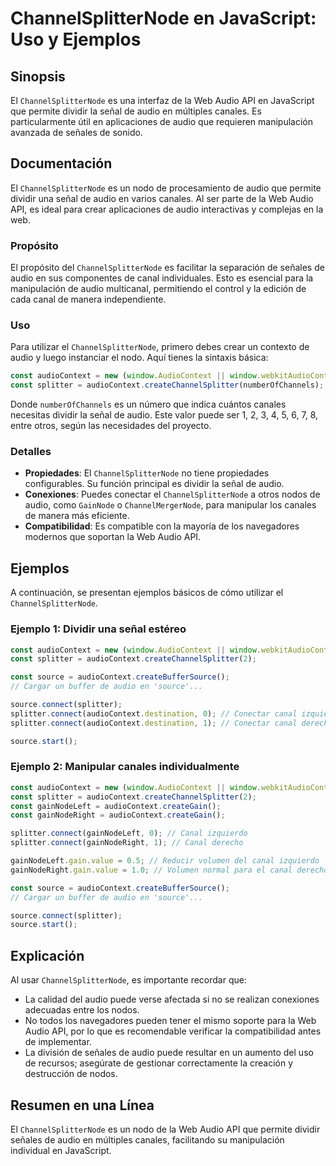 <!--
Meta Description: # ChannelSplitterNode en JavaScript: Uso y Ejemplos ## Sinopsis El `ChannelSplitterNode` es una interfaz de la Web Audio API en JavaScript que permite...
Meta Keywords: audio, audiocontext, channelsplitternode, const, splitter
-->

# ChannelSplitterNode en JavaScript: Uso y Ejemplos

## Sinopsis
El `ChannelSplitterNode` es una interfaz de la Web Audio API en JavaScript que permite dividir la señal de audio en múltiples canales. Es particularmente útil en aplicaciones de audio que requieren manipulación avanzada de señales de sonido.

## Documentación
El `ChannelSplitterNode` es un nodo de procesamiento de audio que permite dividir una señal de audio en varios canales. Al ser parte de la Web Audio API, es ideal para crear aplicaciones de audio interactivas y complejas en la web.

### Propósito
El propósito del `ChannelSplitterNode` es facilitar la separación de señales de audio en sus componentes de canal individuales. Esto es esencial para la manipulación de audio multicanal, permitiendo el control y la edición de cada canal de manera independiente.

### Uso
Para utilizar el `ChannelSplitterNode`, primero debes crear un contexto de audio y luego instanciar el nodo. Aquí tienes la sintaxis básica:

```javascript
const audioContext = new (window.AudioContext || window.webkitAudioContext)();
const splitter = audioContext.createChannelSplitter(numberOfChannels);
```

Donde `numberOfChannels` es un número que indica cuántos canales necesitas dividir la señal de audio. Este valor puede ser 1, 2, 3, 4, 5, 6, 7, 8, entre otros, según las necesidades del proyecto.

### Detalles
- **Propiedades**: El `ChannelSplitterNode` no tiene propiedades configurables. Su función principal es dividir la señal de audio.
- **Conexiones**: Puedes conectar el `ChannelSplitterNode` a otros nodos de audio, como `GainNode` o `ChannelMergerNode`, para manipular los canales de manera más eficiente.
- **Compatibilidad**: Es compatible con la mayoría de los navegadores modernos que soportan la Web Audio API.

## Ejemplos
A continuación, se presentan ejemplos básicos de cómo utilizar el `ChannelSplitterNode`.

### Ejemplo 1: Dividir una señal estéreo
```javascript
const audioContext = new (window.AudioContext || window.webkitAudioContext)();
const splitter = audioContext.createChannelSplitter(2);

const source = audioContext.createBufferSource();
// Cargar un buffer de audio en 'source'...

source.connect(splitter);
splitter.connect(audioContext.destination, 0); // Conectar canal izquierdo
splitter.connect(audioContext.destination, 1); // Conectar canal derecho

source.start();
```

### Ejemplo 2: Manipular canales individualmente
```javascript
const audioContext = new (window.AudioContext || window.webkitAudioContext)();
const splitter = audioContext.createChannelSplitter(2);
const gainNodeLeft = audioContext.createGain();
const gainNodeRight = audioContext.createGain();

splitter.connect(gainNodeLeft, 0); // Canal izquierdo
splitter.connect(gainNodeRight, 1); // Canal derecho

gainNodeLeft.gain.value = 0.5; // Reducir volumen del canal izquierdo
gainNodeRight.gain.value = 1.0; // Volumen normal para el canal derecho

const source = audioContext.createBufferSource();
// Cargar un buffer de audio en 'source'...

source.connect(splitter);
source.start();
```

## Explicación
Al usar `ChannelSplitterNode`, es importante recordar que:
- La calidad del audio puede verse afectada si no se realizan conexiones adecuadas entre los nodos.
- No todos los navegadores pueden tener el mismo soporte para la Web Audio API, por lo que es recomendable verificar la compatibilidad antes de implementar.
- La división de señales de audio puede resultar en un aumento del uso de recursos; asegúrate de gestionar correctamente la creación y destrucción de nodos.

## Resumen en una Línea
El `ChannelSplitterNode` es un nodo de la Web Audio API que permite dividir señales de audio en múltiples canales, facilitando su manipulación individual en JavaScript.